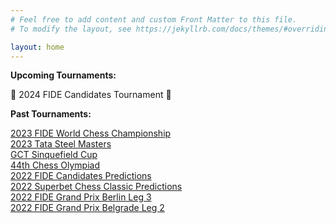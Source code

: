 ```yaml
---
# Feel free to add content and custom Front Matter to this file.
# To modify the layout, see https://jekyllrb.com/docs/themes/#overriding-theme-defaults

layout: home
---
```

**Upcoming Tournaments:**

👀 2024 FIDE Candidates Tournament 👀

**Past Tournaments:**


[2023 FIDE World Chess Championship][2023-wcc]<br>
[2023 Tata Steel Masters][2023-tata]<br>
[GCT Sinquefield Cup][2022-sinquefield]<br>
[44th Chess Olympiad][2022-olympiad]<br>
[2022 FIDE Candidates Predictions][2022-candidates] <br>
[2022 Superbet Chess Classic Predictions][2022-superbet-classic] <br>
[2022 FIDE Grand Prix Berlin Leg 3][2022-gp-berlin] <br>
[2022 FIDE Grand Prix Belgrade Leg 2][2022-gp-belgrade] <br>

[2023-wcc]: tournaments/2023-FIDE-World-Chess-Championship/index.md
[2023-tata]: /tournaments/2023-Tata-Steel-Masters-Chess-Tournament/index.md
[2022-sinquefield]: tournaments/2022-GCT-Sinquefield-Cup//index.md
[2022-candidates]: tournaments/2022-candidates-tournament/index.md
[2022-superbet-classic]: tournaments/2022-superbet-chess-classic-romania/index.md
[2022-gp-berlin]: tournament/2022/03/22/FIDE-Grand-Prix-Berlin-Odds-Final-Leg.html
[2022-gp-belgrade]: tournament/2022/03/01/Belgrade-Grand-Prix-Updated-Odds-Day-1.html
[2022-olympiad]: tournaments/2022-44th-chess-olympiad-chennai/

